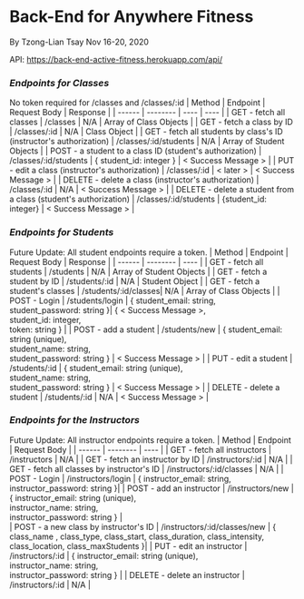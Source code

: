 # Back-End for Anywhere Fitness
By Tzong-Lian Tsay
Nov 16-20, 2020

API: https://back-end-active-fitness.herokuapp.com/api/

### **_Endpoints for Classes_**
No token required for /classes and /classes/:id
| Method | Endpoint | Request Body | Response |
| ------ | -------- | ---- | ---- |
| GET - fetch all classes | /classes | N/A | Array of Class Objects |
| GET - fetch a class by ID | /classes/:id | N/A | Class Object |
| GET - fetch all students by class's ID (instructor's authorization) | /classes/:id/students | N/A | Array of Student Objects |
| POST - a student to a class ID (student's authorization) | /classes/:id/students | { student_id: integer } | < Success Message > |
| PUT - edit a class (instructor's authorization) | /classes/:id | < later > | < Success Message > |
| DELETE - delete a class (instructor's authorization) | /classes/:id | N/A | < Success Message > |
| DELETE - delete a student from a class (student's authorization) | /classes/:id/students | {student_id: integer} | < Success Message > |

### **_Endpoints for Students_**
Future Update: All student endpoints require a token.
| Method | Endpoint | Request Body | Response |
| ------ | -------- | ---- | 
| GET - fetch all students | /students | N/A | Array of Student Objects |
| GET - fetch a student by ID | /students/:id | N/A | Student Object |
| GET - fetch a student's classes | /students/:id/classes| N/A | Array of Class Objects |
| POST - Login | /students/login | { student_email: string,</br> student_password: string }| { < Success Message >, </br> student_id: integer,</br> token: string } |
| POST - add a student | /students/new | { student_email: string (unique),</br> student_name: string,</br> student_password: string } | < Success Message > |
| PUT - edit a student | /students/:id | { student_email: string (unique),</br> student_name: string,</br> student_password: string } | < Success Message > |
| DELETE - delete a student | /students/:id | N/A | < Success Message > |

### **_Endpoints for the Instructors_**
Future Update: All instructor endpoints require a token.
| Method | Endpoint | Request Body | 
| ------ | -------- | ---- | 
| GET - fetch all instructors | /instructors | N/A |
| GET - fetch an instructor by ID | /instructors/:id | N/A |
| GET - fetch all classes by instructor's ID | /instructors/:id/classes | N/A | 
| POST - Login | /instructors/login | { instructor_email: string,</br> instructor_password: string }|
| POST - add an instructor | /instructors/new | { instructor_email: string (unique),</br> instructor_name: string,</br> instructor_password: string } |  
| POST - a new class by instructor's ID | /instructors/:id/classes/new | { class_name , class_type, class_start, class_duration, class_intensity, class_location, class_maxStudents }| 
| PUT - edit an instructor | /instructors/:id | { instructor_email: string (unique),</br> instructor_name: string,</br> instructor_password: string } | 
| DELETE - delete an instructor | /instructors/:id | N/A | 

